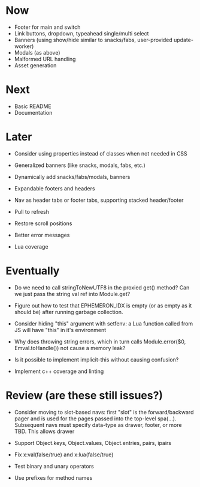 # Now

- Footer for main and switch
- Link buttons, dropdown, typeahead single/multi select
- Banners (using show/hide similar to snacks/fabs, user-provided update-worker)
- Modals (as above)
- Malformed URL handling
- Asset generation

# Next

- Basic README
- Documentation

# Later

- Consider using properties instead of classes when not needed in CSS

- Generalized banners (like snacks, modals, fabs, etc.)
- Dynamically add snacks/fabs/modals, banners
- Expandable footers and headers
- Nav as header tabs or footer tabs, supporting stacked header/footer
- Pull to refresh
- Restore scroll positions

- Better error messages
- Lua coverage

# Eventually

- Do we need to call stringToNewUTF8 in the proxied get() method? Can we just
  pass the string val ref into Module.get?

- Figure out how to test that EPHEMERON_IDX is empty (or as empty as it should
  be) after running garbage collection.

- Consider hiding "this" argument with setfenv: a Lua function called from JS
  will have "this" in it's environment

- Why does throwing string errors, which in turn
  calls Module.error($0, Emval.toHandle(<str>))
  not cause a memory leak?

- Is it possible to implement implicit-this
  without causing confusion?

- Implement c++ coverage and linting

# Review (are these still issues?)

- Consider moving to slot-based navs: first "slot" is the forward/backward pager
  and is used for the pages passed into the top-level spa(...). Subsequent navs
  must specify data-type as drawer, footer, or more TBD. This allows drawer

- Support Object.keys, Object.values,
  Object.entries, pairs, ipairs
- Fix x:val(false/true) and x:lua(false/true)
- Test binary and unary operators
- Use prefixes for method names
